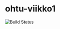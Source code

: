 # ohtu-viikko1

[![Build Status](https://travis-ci.org/Owlaukka/ohtu-viikko1.svg?branch=master)](https://travis-ci.org/Owlaukka/ohtu-viikko1)
